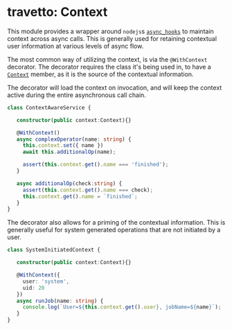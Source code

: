 travetto: Context
===

This module provides a wrapper around `nodejs`s [`async_hooks`](https://nodejs.org/api/async_hooks.html) to maintain context across async calls.   This is generally used for retaining contextual user information at various levels of async flow.

The most common way of utilizing the context, is via the `@WithContext` decorator.  The decorator requires the class it's being used in, to have a [`Context`](./src/service/context.ts) member, as it is the source of the contextual information.

The decorator will load the context on invocation, and will keep the context active during the entire asynchronous  call chain.

```typescript
class ContextAwareService {

   constructor(public context:Context){}

   @WithContext()
   async complexOperator(name: string) {
     this.context.set({ name })
     await this.additionalOp(name);

     assert(this.context.get().name === 'finished');
   }

   async additionalOp(check:string) {
     assert(this.context.get().name === check);
     this.context.get().name = `finished`;
   }
}
```

The decorator also allows for a priming of the contextual information.  This is generally useful for system generated operations that are not initiated by a user.

```typescript
class SystemInitiatedContext {

   constructor(public context:Context){}

   @WithContext({
     user: 'system',
     uid: 20
   })
   async runJob(name: string) {
     console.log(`User=${this.context.get().user}, jobName=${name}`);
   }
}
```